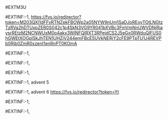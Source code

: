 #EXTM3U

#EXTINF:-1,
https://fvs.io/redirector?token=M203QXl1dFFvRTNZekFBOWp2a05NYW9nUm1SaDJoREoyTGtLNGtzTzRVa2hDTUxpZER0S042c1p4SkN3VG9YR041bXVBc3FmVmNnUWVDNjRiaysrREtzM2NCNWUxM0o4akx3WlNFQlRXT3RPejdCS2J5eGx0RWduQlFUS0hGWEtXOGplSkJhTEN1UHZiV244emFBcE5UVkNERjY2cFE9PTpTU1J4REVPb0Rjb0ZmR0xzenI1enRnPT0KOmA

#EXTINF:-1, 


#EXTINF:-1,

#EXTINF:-1,


#EXTINF:-1, advent 5


#EXTINF:-1, advent 6
https://fvs.io/redirector?token=Yt


#EXTINF:-1,


#EXTINF:-1,

